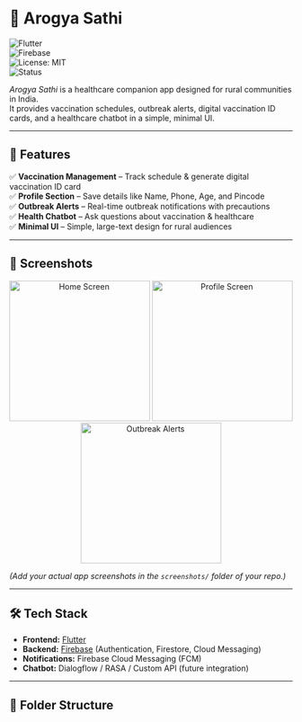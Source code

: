 # 🏥 Arogya Sathi  

![Flutter](https://img.shields.io/badge/Flutter-3.0-blue?logo=flutter)  
![Firebase](https://img.shields.io/badge/Firebase-Backend-orange?logo=firebase)  
![License: MIT](https://img.shields.io/badge/License-MIT-green.svg)  
![Status](https://img.shields.io/badge/Status-Under%20Development-yellow)  

*Arogya Sathi* is a healthcare companion app designed for rural communities in India.  
It provides vaccination schedules, outbreak alerts, digital vaccination ID cards, and a healthcare chatbot in a simple, minimal UI.  

---

## 📱 Features  

✅ **Vaccination Management** – Track schedule & generate digital vaccination ID card  
✅ **Profile Section** – Save details like Name, Phone, Age, and Pincode  
✅ **Outbreak Alerts** – Real-time outbreak notifications with precautions  
✅ **Health Chatbot** – Ask questions about vaccination & healthcare  
✅ **Minimal UI** – Simple, large-text design for rural audiences  

---

## 📸 Screenshots  

<p align="center">
  <img src="screenshots/home.png" alt="Home Screen" width="250"/>
  <img src="screenshots/profile.png" alt="Profile Screen" width="250"/>
  <img src="screenshots/outbreak.png" alt="Outbreak Alerts" width="250"/>
</p>  

*(Add your actual app screenshots in the `screenshots/` folder of your repo.)*  

---

## 🛠️ Tech Stack  

- **Frontend:** [Flutter](https://flutter.dev/)  
- **Backend:** [Firebase](https://firebase.google.com/) (Authentication, Firestore, Cloud Messaging)  
- **Notifications:** Firebase Cloud Messaging (FCM)  
- **Chatbot:** Dialogflow / RASA / Custom API (future integration)  

---

## 📂 Folder Structure  

